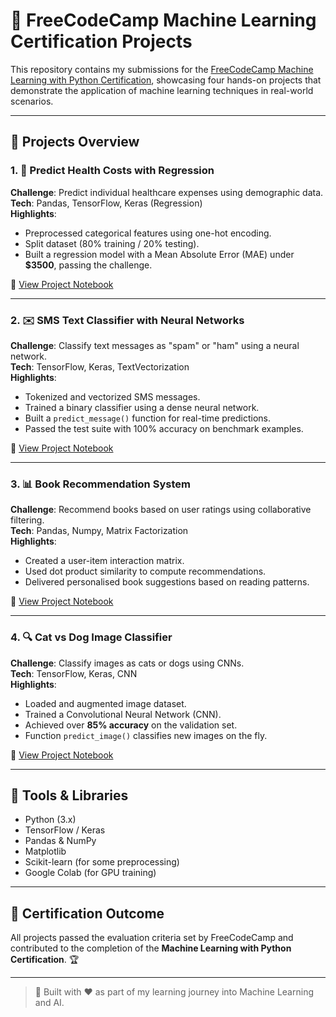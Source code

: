 # 🧠 FreeCodeCamp Machine Learning Certification Projects

This repository contains my submissions for the [FreeCodeCamp Machine Learning with Python Certification](https://www.freecodecamp.org/learn/machine-learning-with-python/), showcasing four hands-on projects that demonstrate the application of machine learning techniques in real-world scenarios.

---

## 📁 Projects Overview

### 1. 🏥 Predict Health Costs with Regression
**Challenge**: Predict individual healthcare expenses using demographic data.  
**Tech**: Pandas, TensorFlow, Keras (Regression)  
**Highlights**:
- Preprocessed categorical features using one-hot encoding.
- Split dataset (80% training / 20% testing).
- Built a regression model with a Mean Absolute Error (MAE) under **$3500**, passing the challenge.
  
🔗 [View Project Notebook](https://github.com/ashwinkck/Freecodecamp-projects/blob/main/Freecode%20camp/Ashwin_'s_Copy_of_fcc_predict_health_costs_with_regression.ipynb) 

---

### 2. ✉️ SMS Text Classifier with Neural Networks
**Challenge**: Classify text messages as "spam" or "ham" using a neural network.  
**Tech**: TensorFlow, Keras, TextVectorization  
**Highlights**:
- Tokenized and vectorized SMS messages.
- Trained a binary classifier using a dense neural network.
- Built a `predict_message()` function for real-time predictions.
- Passed the test suite with 100% accuracy on benchmark examples.

🔗 [View Project Notebook](https://github.com/ashwinkck/Freecodecamp-projects/blob/main/Freecode%20camp/Ashwin's_Copy_of_fcc_sms_text_classification.ipynb)

---

### 3. 📊 Book Recommendation System
**Challenge**: Recommend books based on user ratings using collaborative filtering.  
**Tech**: Pandas, Numpy, Matrix Factorization  
**Highlights**:
- Created a user-item interaction matrix.
- Used dot product similarity to compute recommendations.
- Delivered personalised book suggestions based on reading patterns.

🔗 [View Project Notebook](https://github.com/ashwinkck/Freecodecamp-projects/blob/main/Freecode%20camp/Ashwin_copy_of_fcc_book_recommendation_knn.ipynb)

---

### 4. 🔍 Cat vs Dog Image Classifier
**Challenge**: Classify images as cats or dogs using CNNs.  
**Tech**: TensorFlow, Keras, CNN  
**Highlights**:
- Loaded and augmented image dataset.
- Trained a Convolutional Neural Network (CNN).
- Achieved over **85% accuracy** on the validation set.
- Function `predict_image()` classifies new images on the fly.

🔗 [View Project Notebook](https://github.com/ashwinkck/Freecodecamp-projects/blob/main/Freecode%20camp/Ashwin_'s_fcc_cat_dog.ipynb)

---

## 🧰 Tools & Libraries
- Python (3.x)
- TensorFlow / Keras
- Pandas & NumPy
- Matplotlib
- Scikit-learn (for some preprocessing)
- Google Colab (for GPU training)

---

## 🏁 Certification Outcome
All projects passed the evaluation criteria set by FreeCodeCamp and contributed to the completion of the **Machine Learning with Python Certification**. 🏆

---


> 🚀 Built with ❤️ as part of my learning journey into Machine Learning and AI.
